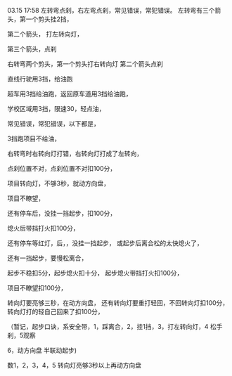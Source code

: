 03.15 17:58
左转弯点刹，右左弯点刹，常见错误，常犯错误。
左转弯有三个箭头，第一个剪头挂2挡，

第二个箭头，
打左转向灯，

第三个箭头，点刹

右转弯两个剪头，第一个剪头打右转向灯
第二个箭头点刹


直线行驶用3挡，给油跑

超车用3挡给油跑，返回原车道用3挡给油跑，

学校区域用3挡，限速30，轻点油，

常见错误，常犯错误，以下都是，

3挡跑项目不给油，

右转弯时右转向灯打错，右转向灯打成了左转向，

点刹位置不对，点刹位置不对扣100分，

项目转向灯，不够3秒，就动方向盘，

项目不瞭望，

还有停车后，没挂一挡起步，扣100分，

熄火后带挡打火扣100分，

还有停车等红灯，后，，没挂一挡起步，
或起步后离合松的太快熄火了，

还有一挡起步，要慢松离合，

起步不稳扣5分，起步熄火扣十分，
起步熄火带挡打火扣100分，


项目不瞭望扣100分，

转向灯要亮够三秒，在动方向盘，
还有转向灯要重打轻回，不回转向灯扣100分，转向灯打的轻自己回来了扣100分，


（暂记，起步口诀，系安全带，1，踩离合，2，挂1挡，3，打左转向灯，4 松手刹，5观察 

 6，动方向盘  半联动起步)

数1，2，3，4，5  转向灯亮够3秒以上再动方向盘






















